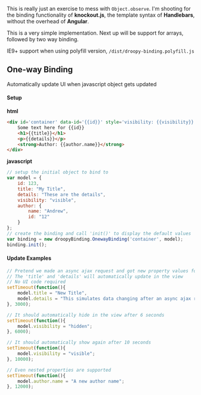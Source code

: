 This is really just an exercise to mess with `Object.observe`.  I'm shooting for the binding functionality of **knockout.js**, the template syntax of **Handlebars**, without the overhead of **Angular**.  

This is a very simple implementation. Next up will be support for arrays, followed by two way binding.

IE9+ support when using polyfill version, `/dist/droopy-binding.polyfill.js`

## One-way Binding
Automatically update UI when javascript object gets updated


#### Setup
**html**
```html
<div id='container' data-id='{{id}}' style='visibility: {{visibility}}'>
    Some text here for {{id}}
	<h1>{{title}}</h1>
	<p>{{details}}</p>
	<strong>Author: {{author.name}}</strong>
</div>
```

**javascript**
```javascript
// setup the initial object to bind to
var model = {
	id: 123,
	title: "My Title",
	details: "These are the details",
	visibility: "visible",
	author: {
		name: "Andrew",
		id: "12"
	}
};
// create the binding and call 'init()' to display the default values
var binding = new droopyBinding.OnewayBinding('container', model);
binding.init();
```

#### Update Examples
```javascript
// Pretend we made an async ajax request and got new property values for our model
// The 'title' and 'details' will automatically update in the view
// No UI code required
setTimeout(function(){
	model.title = "New Title",
	model.details = "This simulates data changing after an async ajax request";
}, 3000);

// It should automatically hide in the view after 6 seconds
setTimeout(function(){
	model.visibility = "hidden";
}, 6000);

// It should automatically show again after 10 seconds
setTimeout(function(){
	model.visibility = "visible";
}, 10000);

// Even nested properties are supported
setTimeout(function(){
	model.author.name = "A new author name";
}, 12000);
```


